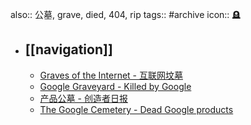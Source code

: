 also:: 公墓, grave, died, 404, rip
tags:: #archive
icon:: 🪦

- ## [[navigation]]
  - [Graves of the Internet - 互联网坟墓](https://myvin.github.io/Graves_of_the_Internet/#/)
  - [Google Graveyard - Killed by Google](https://killedbygoogle.com/)
  - [产品公墓 - 创造者日报](https://creatorsdaily.com/cemetery)
  - [The Google Cemetery - Dead Google products](https://gcemetery.co/)